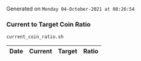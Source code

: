 Generated on `Monday 04-October-2021 at 08:26:54`

### Current to Target Coin Ratio
`current_coin_ratio.sh`

Date|Current|Target|Ratio
---|---|---|---
